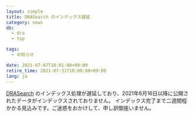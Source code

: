 ```yaml
---
layout: simple
title: DRASearch のインデックス遅延
category: news
db:
  - dra
  - top

tags:
  - お知らせ

date: 2021-07-07T16:01:00+09:00
retire_time: 2021-07-31T18:00:00+09:00
lang: ja
---
```


[DRASearch](https://ddbj.nig.ac.jp/DRASearch/) のインデックス処理が遅延しており、2021年6月16日以降に公開されたデータがインデックスされておりません。
インデックス完了まで二週間程かかる見込みです。ご迷惑をおかけして、申し訳御座いません。

